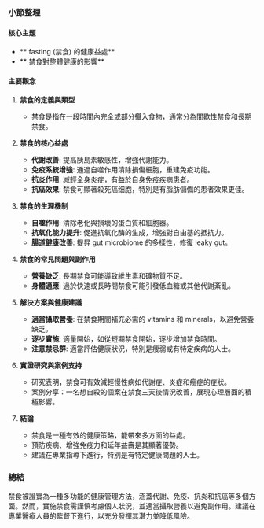 ### 小節整理

#### 核心主題
- ** fasting (禁食) 的健康益處**
- ** 禁食對整體健康的影響**

#### 主要觀念
1. **禁食的定義與類型**  
   - 禁食是指在一段時間內完全或部分攝入食物，通常分為間歇性禁食和長期禁食。

2. **禁食的核心益處**  
   - **代謝改善**: 提高胰島素敏感性，增強代謝能力。  
   - **免疫系統增強**: 通過自噬作用清除損傷細胞，重建免疫功能。  
   - **抗炎作用**: 减輕全身炎症，有益於自身免疫疾病患者。  
   - **抗癌效果**: 禁食可顯著殺死癌细胞，特別是有脂肪儲備的患者效果更佳。

3. **禁食的生理機制**  
   - **自噬作用**: 清除老化與損壞的蛋白質和細胞器。  
   - **抗氧化能力提升**: 促進抗氧化酶的生成，增強對自由基的抵抗力。  
   - **腸道健康改善**: 提昇 gut microbiome 的多樣性，修復 leaky gut。

4. **禁食的常見問題與副作用**  
   - **營養缺乏**: 長期禁食可能導致維生素和礦物質不足。  
   - **身體適應**: 過於快速或長時間禁食可能引發低血糖或其他代謝紊亂。

5. **解決方案與健康建議**  
   - **適當攝取營養**: 在禁食期間補充必需的 vitamins 和 minerals，以避免營養缺乏。  
   - **逐步實施**: 適量開始，如從短期禁食開始，逐步增加禁食時間。  
   - **注意禁忌群**: 適當評估健康狀況，特別是痩弱或有特定疾病的人士。

6. **實證研究與案例支持**  
   - 研究表明，禁食可有效減輕慢性病如代謝症、炎症和癌症的症狀。  
   - 案例分享：一名想自殺的個案在禁食三天後情況改善，展現心理層面的積極影響。

7. **結論**  
   - 禁食是一種有效的健康策略，能帶來多方面的益處。  
   - 預防疾病、增強免疫力和延年益壽是其顯著優勢。  
   - 建議在專業指導下進行，特別是有特定健康問題的人士。

### 總結
禁食被證實為一種多功能的健康管理方法，涵蓋代謝、免疫、抗炎和抗癌等多個方面。然而，實施禁食需謹慎考慮個人狀況，並適當攝取營養以避免副作用。建議在專業醫療人員的監督下進行，以充分發揮其潛力並降低風險。